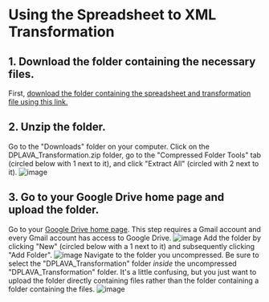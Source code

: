 # Using the Spreadsheet to XML Transformation #
## 1. Download the folder containing the necessary files. ##
First, [download the folder containing the spreadsheet and transformation file using this link.](https://downgit.github.io/#/home?url=https://github.com/dplava/transformation-scripts/tree/main/Spreadsheet_to_XML_Transformation/DPLAVA_Transformation)
## 2. Unzip the folder. ##
Go to the "Downloads" folder on your computer. Click on the DPLAVA_Transformation.zip folder, go to the "Compressed Folder Tools" tab (circled below with 1 next to it), and click "Extract All" (circled with 2 next to it).
![image](https://user-images.githubusercontent.com/91741028/148309618-cf44b231-feae-4a33-ae51-98d1b9d7728f.png)
## 3. Go to your Google Drive home page and upload the folder. ##
Go to your [Google Drive home page](https://drive.google.com/drive/u/0/my-drive). This step requires a Gmail account and every Gmail account has access to Google Drive.
![image](https://user-images.githubusercontent.com/91741028/148310077-ee0cc4cd-b099-40bf-bd5f-fb5621e0fd97.png)
Add the folder by clicking "New" (circled below with a 1 next to it) and subsequently clicking "Add Folder". 
![image](https://user-images.githubusercontent.com/91741028/148312029-cf57ae65-c5f0-4d37-b015-9782b5754d46.png)
Navigate to the folder you uncompressed. Be sure to select the "DPLAVA_Transformation" folder *inside* the uncompressed "DPLAVA_Transformation" folder. It's a little confusing, but you just want to upload the folder directly containing files rather than the folder containing a folder containing the files. 
![image](https://user-images.githubusercontent.com/91741028/148312658-bcd15bb8-2696-4177-a229-76716c32c1f7.png)


